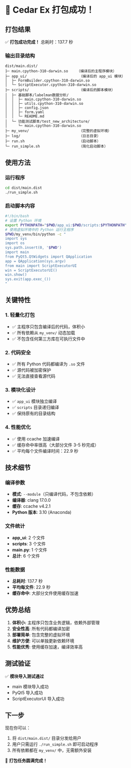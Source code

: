 # 🎉 Cedar Ex 打包成功！

## 打包结果

✅ **打包成功完成！** 总耗时：137.7 秒

### 输出目录结构
```
dist/main.dist/
├─ main.cpython-310-darwin.so    （编译后的主程序模块）
├─ app_ui/                        （编译后的 app_ui 模块）
│  ├─ FormBuilder.cpython-310-darwin.so
│  └─ ScriptExecutor.cpython-310-darwin.so
├─ scripts/                       （编译后的脚本模块）
│  ├─ 基础脚本/labelman数据分析/
│  │  ├─ main.cpython-310-darwin.so
│  │  ├─ utils.cpython-310-darwin.so
│  │  ├─ config.json
│  │  ├─ form.yaml
│  │  └─ README.md
│  └─ 功能测试脚本/test_new_architecture/
│     └─ main.cpython-310-darwin.so
├─ my_venv/                       （完整的虚拟环境）
├─ log/                           （日志目录）
├─ run.sh                         （启动脚本）
└─ run_simple.sh                  （简化启动脚本）
```

## 使用方法

### 运行程序
```bash
cd dist/main.dist
./run_simple.sh
```

### 启动脚本内容
```bash
#!/bin/bash
# 设置 Python 环境
export PYTHONPATH="$PWD/app_ui:$PWD/scripts:$PYTHONPATH"
# 使用虚拟环境中的 Python 运行主程序
$PWD/my_venv/bin/python -c "
import sys
import os
sys.path.insert(0, '$PWD')
import main
from PyQt5.QtWidgets import QApplication
app = QApplication(sys.argv)
from main import ScriptExecutorUI
win = ScriptExecutorUI()
win.show()
sys.exit(app.exec_())
"
```

## 关键特性

### 1. **轻量化打包**
- ✅ 主程序只包含编译后的代码，体积小
- ✅ 所有依赖从 `my_venv/` 动态加载
- ✅ 不包含任何第三方库在可执行文件中

### 2. **代码安全**
- ✅ 所有 Python 代码都编译为 `.so` 文件
- ✅ 源代码被加密保护
- ✅ 无法直接查看源代码

### 3. **模块化设计**
- ✅ `app_ui` 模块独立编译
- ✅ `scripts` 目录递归编译
- ✅ 保持原有的目录结构

### 4. **性能优化**
- ✅ 使用 ccache 加速编译
- ✅ 缓存命中率很高（大部分文件 3-5 秒完成）
- ✅ 平均每个文件编译时间：22.9 秒

## 技术细节

### 编译参数
- **模式**: `--module`（只编译代码，不包含依赖）
- **编译器**: clang 17.0.0
- **缓存**: ccache v4.2.1
- **Python 版本**: 3.10 (Anaconda)

### 文件统计
- **app_ui**: 2 个文件
- **scripts**: 3 个文件  
- **main.py**: 1 个文件
- **总计**: 6 个文件

### 性能数据
- **总耗时**: 137.7 秒
- **平均每文件**: 22.9 秒
- **缓存命中**: 大部分文件使用缓存加速

## 优势总结

1. **体积小**: 主程序只包含业务逻辑，依赖外部管理
2. **安全性高**: 所有代码都编译加密
3. **部署简单**: 包含完整的虚拟环境
4. **维护方便**: 可以单独更新依赖环境
5. **性能优秀**: 使用缓存加速，编译效率高

## 测试验证

✅ **模块导入测试通过**
- main 模块导入成功
- PyQt5 导入成功  
- ScriptExecutorUI 导入成功

## 下一步

现在你可以：
1. 将 `dist/main.dist/` 目录分发给用户
2. 用户只需运行 `./run_simple.sh` 即可启动程序
3. 所有依赖都在 `my_venv/` 中，无需额外安装

🎉 **打包任务圆满完成！** 